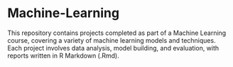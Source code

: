 # Machine-Learning

This repository contains projects completed as part of a Machine Learning course, covering a variety of machine learning models and techniques. Each project involves data analysis, model building, and evaluation, with reports written in R Markdown (.Rmd).
